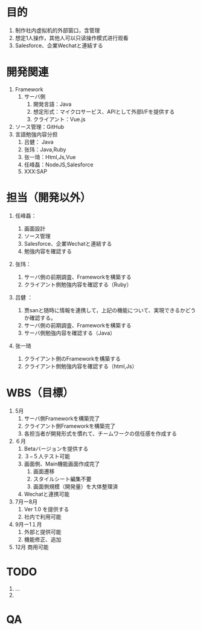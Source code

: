 # 目的
1. 制作社内虚拟机的外部窗口，含管理
2. 想定1人操作，其他人可以只读操作模式进行观看
3. Salesforce、企業Wechatと連結する

# 開発関連
1. Framework
   1. サーバ側
       1. 開発言語：Java
       2. 想定形式：マイクロサービス、APIとして外部I/Fを提供する
       3. クライアント：Vue.js
2. ソース管理：GitHub
3. 言語勉強内容分担
    1. 吕健： Java
    2. 张玮：Java,Ruby
    3. 张一琦：Html,Js,Vue
    4.  任峰磊：NodeJS,Salesforce
    5.  XXX:SAP

# 担当（開発以外）
1. 任峰磊：
    1. 画面設計
    2. ソース管理
    3. Salesforce、企業Wechatと連結する
    4. 勉強内容を確認する

2. 张玮： 
   1. サーバ側の前期調査、Frameworkを構築する
   2. クライアント側勉強内容を確認する（Ruby）
3. 吕健 ：
    1. 贾sanと随時に情報を連携して，上記の機能について、実現できるかどうか確認する。
    2. サーバ側の前期調査、Frameworkを構築する
    3. サーバ側勉強内容を確認する（Java）
4. 张一琦
    1. クライアント側のFrameworkを構築する
    2. クライアント側勉強内容を確認する（html,Js）
   
# WBS（目標）
1. 5月
    1. サーバ側Frameworkを構築完了
    2. クライアント側Frameworkを構築完了
    3. 各担当者が開発形式を慣れて、チームワークの信任感を作成する
2. ６月
    1. Betaバージョンを提供する
    2. ３−５人テスト可能
    3. 画面側、Main機能画面作成完了
        1. 画面遷移
        2. スタイルシート編集不要
        3. 画面側規模（開発量）を大体整理済
    4. Wechatと連携可能
3. 7月ー8月
    1. Ver 1.0 を提供する
    2. 社内で利用可能
4. 9月ー1１月
    1. 外部と提供可能
    2. 機能修正、追加
5. 12月
    商用可能
# TODO
1. ...
2. 
# QA

